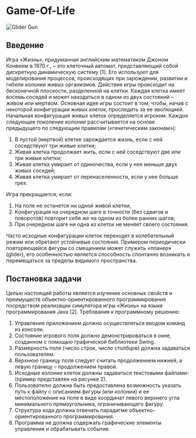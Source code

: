 # Game-Of-Life

![Glider Gun](https://tenor.com/ru/view/glider-gun-game-of-life-conway-conway-game-of-life-gif-16861451)

## Введение

Игра «Жизнь», придуманная английским математиком Джоном Конвеем
в 1970 г., – это клеточный автомат, представляющий собой дискретную
динамическую систему [1]. Его используют для моделирования процессов,
происходящих при зарождении, развитии и гибели колонии живых организмов.
Действие игры происходит на бесконечной плоскости, разделенной на
клетки. Каждая клетка имеет восемь соседей и может находиться в одном из
двух состояний – живом или мертвом. Основная идея игры состоит в том,
чтобы, начав с некоторой конфигурации живых клеток, проследить за ее
эволюцией.
Начальная конфигурация живых клеток определяется игроком. Каждое
следующее поколение колонии рассчитывается на основе предыдущего по
следующим правилам («генетическим законам»):
1. В пустой (мертвой) клетке зарождается жизнь, если с ней соседствуют три
живые клетки;
2. Живая клетка продолжает жить, если с ней соседствуют две или три
живые клетки;
3. Живая клетка умирает от одиночества, если у нее меньше двух живых
соседей;
4. Живая клетка умирает от перенаселенности, если у нее больше трех.

Игра прекращается, если:
1. На поле не останется ни одной живой клетки;
2. Конфигурация на очередном шаге в точности (без сдвигов и поворотов)
повторит себя же на одном из более ранних шагов;
3. При очередном шаге ни одна из клеток не меняет своего состояния.

Часто исходные конфигурации клеток переходят в колебательный режим
или обретают устойчивые состояния. Примером периодически повторяющейся
фигуры со смещением может служить «планер» (glider), его особенностью
является способность спонтанно возникать и перемещаться за пределы
видимого пространства.

## Постановка задачи

Целью настоящей работы является изучение основных свойств и
преимуществ объектно-ориентированного программирования посредством
реализации симулятора игры «Жизнь» на языке программирования Java [2].
Требования к программному решению:
1. Управление приложением должно осуществляться вводом команд из
консоли.
2. Состояние игрового поля должно демонстрироваться в окне, созданном с
помощью графической библиотеки Swing.
3. Размерность поля (число строк, число столбцов) должна задаваться
пользователем.
4. Верхнюю границу поля следует считать продолжением нижней, а левую
границу – продолжением правой.
5. Исходные колонии клеток должны задаваться текстовыми
файлами-(пример представлен на рисунке 2).
6. Пользователю должна быть предоставлена возможность указать путь к
файлу с описанием фигуры (или колонии) и ее местоположение на поле в
виде координат левого верхнего угла минимального прямоугольника,
ограничивающего фигуру.
7. Структура кода должна отвечать парадигме объектно-ориентированного
программирования.
8. Программа не должна содержать графические элементы управления и
обрабатывать события.
